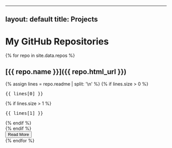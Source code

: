 

---
layout: default
title: Projects
---

# My GitHub Repositories

{% for repo in site.data.repos %}

## [{{ repo.name }}]({{ repo.html_url }})
<div class="code-block-container">
  <div class="code-block-preview styled-code-block" id="preview-{{ repo.name | replace: ' ', '-' | replace: '/', '-' }}">
    {% assign lines = repo.readme | split: '\n' %}
    {% if lines.size > 0 %}
    <div>
      <pre>{{ lines[0] }}</pre> <!-- First line -->  <!-- maybe one large pre? -->
      {% if lines.size > 1 %}
      <pre class="blurred-line">{{ lines[1] }}</pre> <!-- Blurred second line -->
      {% endif %}
    </div>
    {% endif %}
  </div>
  <div class="code-block-full styled-code-block" id="full-{{ repo.name | replace: ' ', '-' | replace: '/', '-' }}" style="display: none;">
    <pre>{{ repo.readme | markdownify }}</pre>
  </div>
  <button class="read-more-button" id="button-{{ repo.name | replace: ' ', '-' | replace: '/', '-' }}" onclick="toggleReadme('{{ repo.name | replace: ' ', '-' | replace: '/', '-' }}')">Read More</button>
</div>
{% endfor %}



<script>


function toggleReadme(repoName) {
  const previewId = `preview-${repoName}`;
  const fullId = `full-${repoName}`;
  const butId = `button-${repoName}`;
  
  const preview = document.getElementById(previewId);
  const full = document.getElementById(fullId);
  const button = document.getElementById(butId);

  if (!preview || !full || !button) {
    console.error(`Elements not found for repoName: ${repoName}`);
    return;
  }

  if (preview.style.display === "none") {
    // Show the preview and hide the full content
    preview.style.display = "block";
    full.style.display = "none";
    button.textContent = "Read More";
  } else {
    // Hide the preview and show the full content
    preview.style.display = "none";
    full.style.display = "block";
    button.textContent = "Show Less";
  }
}



</script>
